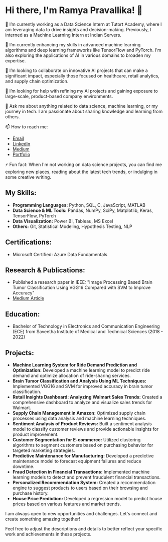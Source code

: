 # Hi there, I'm Ramya Pravallika! 👋

🔭 I’m currently working as a Data Science Intern at Tutort Academy, where I am leveraging data to drive insights and decision-making. Previously, I interned as a Machine Learning Intern at Indian Servers.

🌱 I’m currently enhancing my skills in advanced machine learning algorithms and deep learning frameworks like TensorFlow and PyTorch. I'm also exploring the applications of AI in various domains to broaden my expertise.

👯 I’m looking to collaborate on innovative AI projects that can make a significant impact, especially those focused on healthcare, retail analytics, and supply chain optimization.

🤔 I’m looking for help with refining my AI projects and gaining exposure to large-scale, product-based company environments.

💬 Ask me about anything related to data science, machine learning, or my journey in tech. I am passionate about sharing knowledge and learning from others.

📫 How to reach me: 
- [Email](mailto:ramyapravallika07@gmail.com)
- [LinkedIn](https://www.linkedin.com/in/ramyapravallika-18072000/)
- [Medium](https://ramyapravallika.medium.com/)
- [Portfolio](https://ramya-pravallika.github.io/portfolio/)

⚡ Fun fact: When I'm not working on data science projects, you can find me exploring new places, reading about the latest tech trends, or indulging in some creative writing.

## My Skills:

- **Programming Languages:** Python, SQL, C, JavaScript, MATLAB
- **Data Science & ML Tools:** Pandas, NumPy, SciPy, Matplotlib, Keras, TensorFlow, PyTorch
- **Data Visualization:** Power BI, Tableau, MS Excel
- **Others:** Git, Statistical Modeling, Hypothesis Testing, NLP

## Certifications:

- Microsoft Certified: Azure Data Fundamentals

## Research & Publications:

- Published a research paper in IEEE: "Image Processing Based Brain Tumor Classification Using VGG16 Compared with SVM to Improve Accuracy"
- [Medium Article](https://ramyapravallika.medium.com/unveiling-the-future-of-brain-tumor-detection-a-multi-faceted-approach-using-ai-machine-learning-93abced478c7)

## Education:

- Bachelor of Technology in Electronics and Communication Engineering (ECE) from Saveetha Institute of Medical and Technical Sciences (2018 - 2022)

## Projects:

- **Machine Learning System for Ride Demand Prediction and Optimization:** Developed a machine learning model to predict ride demand and optimize allocation of ride-sharing services.
- **Brain Tumor Classification and Analysis Using ML Techniques:** Implemented VGG16 and SVM for improved accuracy in brain tumor classification.
- **Retail Insights Dashboard: Analyzing Walmart Sales Trends:** Created a comprehensive dashboard to analyze and visualize sales trends for Walmart.
- **Supply Chain Management in Amazon:** Optimized supply chain processes using data analysis and machine learning techniques.
- **Sentiment Analysis of Product Reviews:** Built a sentiment analysis model to classify customer reviews and provide actionable insights for product improvement.
- **Customer Segmentation for E-commerce:** Utilized clustering algorithms to segment customers based on purchasing behavior for targeted marketing strategies.
- **Predictive Maintenance for Manufacturing:** Developed a predictive maintenance model to forecast equipment failures and reduce downtime.
- **Fraud Detection in Financial Transactions:** Implemented machine learning models to detect and prevent fraudulent financial transactions.
- **Personalized Recommendation System:** Created a recommendation engine to suggest products to users based on their browsing and purchase history.
- **House Price Prediction:** Developed a regression model to predict house prices based on various features and market trends.

I am always open to new opportunities and challenges. Let's connect and create something amazing together!

Feel free to adjust the descriptions and details to better reflect your specific work and achievements in these projects.
